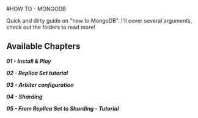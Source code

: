 #HOW TO - MONGODB

Quick and dirty guide on "how to MongoDB". I'll cover several arguments, check out the folders to read more!

## Available Chapters

___01 - Install & Play___

___02 - Replica Set tutorial___

___03 - Arbiter configuration___

___04 - Sharding___

___05 - From Replica Set to Sharding - Tutorial___
